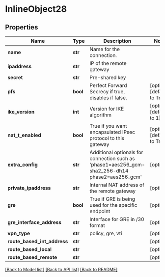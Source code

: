 # InlineObject28

## Properties
Name | Type | Description | Notes
------------ | ------------- | ------------- | -------------
**name** | **str** | Name for the connection. | 
**ipaddress** | **str** | IP of the remote gateway | 
**secret** | **str** | Pre-shared key | 
**pfs** | **bool** | Perfect Forward Secrecy if true, disables if false. | [optional] [default to True]
**ike_version** | **int** | Version for IKE algorithm | [optional] [default to 1]
**nat_t_enabled** | **bool** | True if you want encapsulated IPsec protocol to this gateway | [optional] [default to True]
**extra_config** | **str** | Additional optionals for connection such as &#39;phase1&#x3D;aes256_gcm-sha2_256-dh14 phase2&#x3D;aes256_gcm&#39; | [optional] 
**private_ipaddress** | **str** | Internal NAT address of the remote gateway | [optional] 
**gre** | **bool** | True if GRE is being used for the specific endpoint | [optional] 
**gre_interface_address** | **str** | Interface for GRE in /30 format | [optional] 
**vpn_type** | **str** | policy, gre, vti | [optional] 
**route_based_int_address** | **str** |  | [optional] 
**route_based_local** | **str** |  | [optional] 
**route_based_remote** | **str** |  | [optional] 

[[Back to Model list]](../README.md#documentation-for-models) [[Back to API list]](../README.md#documentation-for-api-endpoints) [[Back to README]](../README.md)


